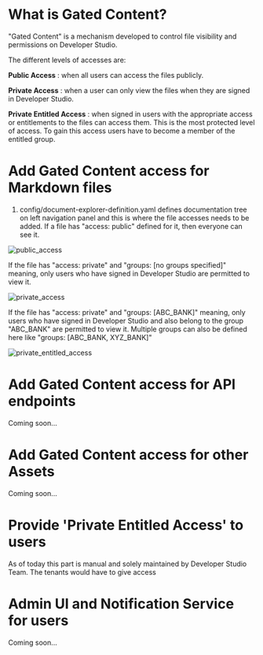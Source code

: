 # What is Gated Content?

"Gated Content" is a mechanism developed to control file visibility and permissions on Developer Studio. 

The different levels of accesses are:

**Public Access** : when all users can access the files publicly. 

**Private Access** : when a user can only view the files when they are signed in Developer Studio. 

**Private Entitled Access** : when signed in users with the appropriate access or entitlements to the files can access them. This is the most protected level of access. To gain this access users have to become a member of the entitled group.


# Add Gated Content access for Markdown files

1. config/document-explorer-definition.yaml defines documentation tree on left navigation panel and this is where the file accesses needs to be added. If a file has "access: public" defined for it, then everyone can see it. 

![public_access](../images/GC_public_access.png)


If the file has "access: private" and "groups: [no groups specified]" meaning, only users who have signed in Developer Studio are permitted to view it. 

![private_access](../images/GC_private_access.png)

If the file has "access: private" and "groups: [ABC_BANK]" meaning, only users who have signed in Developer Studio and also belong to the group "ABC_BANK" are permitted to view it. Multiple groups can also be defined here like  "groups: [ABC_BANK, XYZ_BANK]"

![private_entitled_access](../images/GC_private_entitled_access.png)


# Add Gated Content access for API endpoints

Coming soon...




# Add Gated Content access for other Assets

Coming soon...




# Provide 'Private Entitled Access' to users

As of today this part is manual and solely maintained by Developer Studio Team. The tenants would have to give access 


# Admin UI and Notification Service for users

Coming soon...
